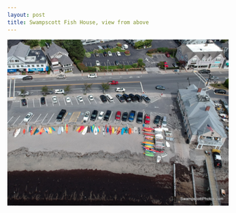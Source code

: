 ```yaml
---
layout: post
title: Swampscott Fish House, view from above
---
```



![Swampscott Fish House, view from above](/img/fish-house-above.jpg)
